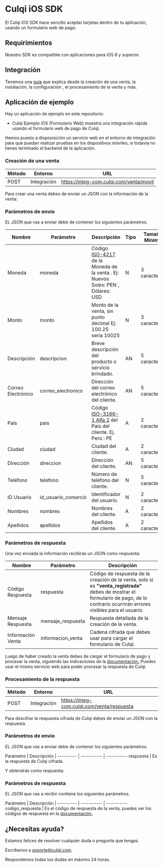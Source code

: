 # Culqi iOS SDK

El Culqi iOS SDK hace sencillo aceptar tarjetas dentro de tu aplicación, usando un formulario web de pago.

## Requirimientos
Nuestro SDK es compatible con aplicaciones para iOS 8 y superior.

## Integración

Tenemos una [guía](https://www.culqi.com/docs) que explica desde la creación de una venta, la instalación, la configuración , el procesamiento de la venta y más.

## Aplicación de ejemplo

Hay un aplicación de ejemplo en este repositorio:
- Culqi Ejemplo iOS (Formulario Web) muestra una integración rápida usando el formulario web de pago de Culqi.

Hemos puesto a disposisición un servicio web en el entorno de integración para que puedan realizar pruebas en los dispositivos móviles, si todavía no tienes terminado el backend de la aplicación.

### Creación de una venta
Método | Entorno | URL |
---------- | ----------- | -----------
POST | Integración | https://integ-com.culqi.com/venta/movil |

Para crear una venta debes de enviar un JSON con la información de la venta:

### Parámetros de envío

EL JSON que vas a enviar debe de contener los siguientes parámetros.

Nombre | Parámetro | Descripción | Tipo | Tamaño Mínimo| Tamaño Máximo
--------- | --------- | ------- | ----------- | ----------- | -----------
Moneda | moneda | Código [ISO-4217](https://es.wikipedia.org/wiki/ISO_4217) de la Moneda de la venta . Ej: Nuevos Soles: PEN , Dólares: USD | N | 3 caracteres | 3 caracteres
Monto | monto | Monto de la venta, sin punto decimal Ej: 100.25 sería 10025 | N | 3 caracteres | 9 caracteres
Descripción | descripcion | Breve descripción del producto o servicio brindado. | AN | 5 caracteres | 80 caracteres
Correo Electrónico | correo_electronico | Dirección del correo electrónico del cliente. | AN | 5 caracteres | 50 caracteres
País | pais | Código [ISO-3166-1 Alfa 2](https://es.wikipedia.org/wiki/ISO_3166-1) del País del cliente. Ej. Perú : PE | A | 2 caracteres | 2 caracteres
Ciudad | ciudad | Ciudad del cliente. | A | 2 caracteres | 30 caracteres
Dirección | direccion | Dirección del cliente. | AN | 5 caracteres | 100 caracteres
Teléfono | telefono | Número de teléfono del cliente. | N | 5 caracteres  | 15 caracteres
ID Usuario | id_usuario_comercio | Identificador del usuario. | N | 2 caracteres | 15 caracteres
Nombres | nombres | Nombres del cliente. | A | 2 caracteres | 50 caracteres
Apellidos | apellidos | Apellidos del cliente. | A | 2 caracteres | 50 caracteres

### Parámetros de respuesta

Una vez enviada la información recibirás un JSON como respuesta:

Nombre | Parámetro | Descripción 
--------- | --------- | ------- 
Código Respuesta | respuesta | Código de respuesta de la creación de la venta, solo si es **"venta_registrada"** debes de mostrar el formulario de pago, de lo contrario ocurrirán errores visibles para el usuario.
Mensaje Respuesta | mensaje_respuesta | Respuesta detallada de la creación de la venta.
Información Venta | informacion_venta | Cadena cifrada que debes usar para cargar el formulario de Culqi.

Luego de haber creado la venta debes de cargar el formulario de pago y procesar la venta, siguiendo las indicaciones de la [documentación.](https://www.culqi.com/docs) Puedes usar el mismo servicio web para poder procesar la respuesta de Culqi.

### Procesamiento de la respuesta
Método | Entorno | URL |
---------- | ----------- | -----------
POST | Integración | https://integ-com.culqi.com/venta/respuesta |

Para descifrar la respuesta cifrada de Culqi debes de enviar un JSON con la respuesta.

### Parámetros de envío

EL JSON que vas a enviar debe de contener los siguientes parámetros.

Parámetro | Descripción |
---------- | ----------- | -----------
respuesta | Es la respuesta de Culqi cifrada.

Y obtendrás como respuesta:

### Parámetros de respuesta

EL JSON que vas a recibir contiene los siguientes parámetros.

Parámetro | Descripción |
---------- | ----------- | -----------
codigo_respuesta | Es el código de respuesta de la venta, puedes ver los códigos de respuesta en la [documentación.](https://www.culqi.com/docs)

## ¿Necesitas ayuda?

Estamos felices de resolver cualquier duda o pregunta que tengas.

Escribenos a soporte@culqi.com.

Respondemos todas tus dudas en máximo 24 horas.

